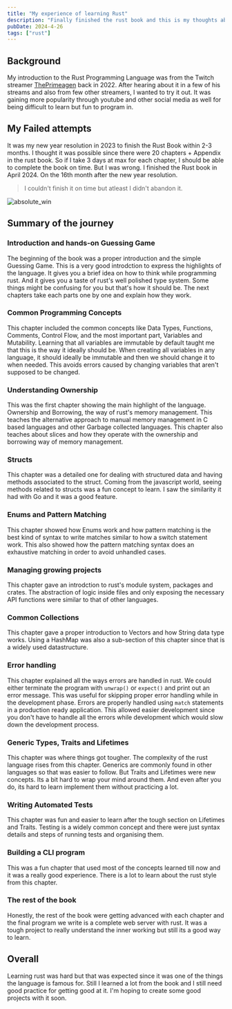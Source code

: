 ```yaml
---
title: "My experience of learning Rust"
description: "Finally finished the rust book and this is my thoughts about it."
pubDate: 2024-4-26
tags: ["rust"]
---
```


## Background

My introduction to the Rust Programming Language was from the Twitch streamer [ThePrimeagen](https://www.twitch.tv/theprimeagen)
back in 2022. After hearing about it in a few of his streams and also from few other
streamers, I wanted to try it out. It was gaining more popularity through youtube
and other social media as well for being difficult to learn but fun to program in.

## My Failed attempts

It was my new year resolution in 2023 to finish the Rust Book within 2-3 months.
I thought it was possible since there were 20 chapters + Appendix in the rust book.
So if I take 3 days at max for each chapter, I should be able to complete the book
on time. But I was wrong. I finished the Rust book in April 2024. On the 16th month
after the new year resolution. 

> I couldn't finish it on time but atleast I didn't abandon it.

![absolute_win](https://media1.tenor.com/m/1PMq-CFZno4AAAAd/avengers-endgame-hulk.gif)

## Summary of the journey

### Introduction and hands-on Guessing Game

The beginning of the book was a proper introduction and the simple Guessing Game.
This is a very good introdction to express the highlights of the language. It gives
you a brief idea on how to think while programming rust. And it gives you a taste of
rust's well polished type system. Some things might be confusing for you but that's
how it should be. The next chapters take each parts one by one and explain how they work.

### Common Programming Concepts

This chapter included the common concepts like Data Types, Functions, Comments, Control Flow,
and the most important part, Variables and Mutability. Learning that all variables are
immutable by default taught me that this is the way it ideally should be. When creating all
variables in any language, it should ideally be immutable and then we should change it to
when needed. This avoids errors caused by changing variables that aren't supposed to be
changed.

### Understanding Ownership

This was the first chapter showing the main highlight of the language. Ownership and
Borrowing, the way of rust's memory management. This teaches the alternative approach to
manual memory management in C based languages and other Garbage collected languages.
This chapter also teaches about slices and how they operate with the ownership and
borrowing way of memory management.

### Structs

This chapter was a detailed one for dealing with structured data and having methods
associated to the struct. Coming from the javascript world, seeing methods related to
structs was a fun concept to learn. I saw the similarity it had with Go and it was
a good feature.

### Enums and Pattern Matching

This chapter showed how Enums work and how pattern matching is the best kind of syntax
to write matches similar to how a switch statement work. This also showed how the
pattern matching syntax does an exhaustive matching in order to avoid unhandled cases.

### Managing growing projects

This chapter gave an introdction to rust's module system, packages and crates.
The abstraction of logic inside files and only exposing the necessary API functions
were similar to that of other languages.

### Common Collections

This chapter gave a proper introduction to Vectors and how String data type works.
Using a HashMap was also a sub-section of this chapter since that is a widely used
datastructure.


### Error handling

This chapter explained all the ways errors are handled in rust. We could either
terminate the program with `unwrap()` or `expect()` and print out an error message.
This was useful for skipping proper error handling while in the development phase.
Errors are properly handled using `match` statements in a production ready application.
This allowed easier development since you don't have to handle all the errors while
development which would slow down the development process.

### Generic Types, Traits and Lifetimes

This chapter was where things got tougher. The complexity of the rust language rises from
this chapter. Generics are commonly found in other languages so that was easier to follow.
But Traits and Lifetimes were new concepts. Its a bit hard to wrap your mind around them.
And even after you do, its hard to learn implement them without practicing a lot.

### Writing Automated Tests

This chapter was fun and easier to learn after the tough section on Lifetimes and Traits.
Testing is a widely common concept and there were just syntax details and steps of running
tests and organising them.

### Building a CLI program

This was a fun chapter that used most of the concepts learned till now and it was a
really good experience. There is a lot to learn about the rust style from this chapter.

### The rest of the book

Honestly, the rest of the book were getting advanced with each chapter and the final
program we write is a complete web server with rust. It was a tough project to really
understand the inner working but still its a good way to learn.

## Overall

Learning rust was hard but that was expected since it was one of the things the language
is famous for. Still I learned a lot from the book and I still need good practice for
getting good at it. I'm hoping to create some good projects with it soon.
